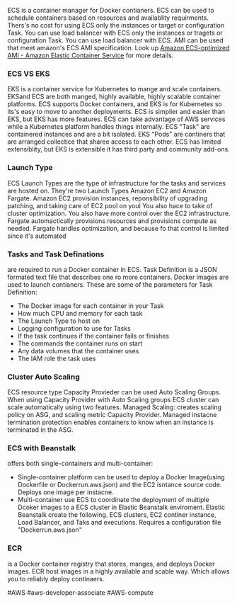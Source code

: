 ECS is a container manager for Docker contianers. ECS can be used to schedule containers based on resources and availablity requirments. Thers's no cost for using ECS only the instances or target or configuration Task. You can use load balancer with ECS only the instances or tragets or configuration Task. You can use load balancer with ECS. AMI can be used that meet amazon's ECS AMI specification. Look up [Amazon ECS-optimized AMI - Amazon Elastic Container Service](https://docs.aws.amazon.com/AmazonECS/latest/developerguide/ecs-optimized_AMI.html) for more details.
### ECS VS EKS
EKS is a container service for Kubernetes to mange and scale containers. EKSand ECS are both manged, highly available, highly scalable container platforms. ECS supports Docker containers, and EKS is for Kubernetes so its's easy to move to another deployments. ECS is simplier and easier than EKS, but EKS has more features. ECS can take advantage of AWS services while a Kubernetes platform handles things internally. ECS "Task" are containered instances and are a bit isolated. EKS "Pods" are continers that are arranged collectice that sharee access to each other. ECS has limited extensiblity, but EKS is extensible it has third party and community add-ons.
### Launch Type
ECS Launch Types are the type of infrastructure for the tasks and services are hosted on. They're two Launch Types Amazon EC2 and Amazon Fargate. Amazon EC2 provision instances, reponsibility of upgrading patching, and taking care of EC2 pool on youl You also hace to take of cluster optimization. You also have more control over the EC2 infrastructure. Fargate automactically provisions resources and provisions compute as needed. Fargate handles optimization, and because fo that control is limited since it's automated
### Tasks and Task Definations
are required to run a Docker container in ECS. Task Definition is a JSON formated text file that describes one ro more containers. Docker images are used to launch contianers. 
These are some of the parameters for Task Definition: 
- The Docker image for each container in your Task
- How much CPU and memory for each task
- The Launch Type to host on
- Logging configuration to use for Tasks
- If the task continues if the container fails or finishes
- The commands the container runs on start
- Any data volumes that the container uses
- The IAM role the task uses

### Cluster Auto Scaling
ECS resource type Capacity Provieder can be used Auto Scaling Groups. When using Capacity Provider with Auto Scaling groups ECS cluster can scale automatically using two features.
Managed Scaling: creates scaling policy on ASG, and scaling metric Capacity Provider.
Managed instacne termination protection enables containers to know when an instance is terminated in the ASG.
### ECS with Beanstalk
offers both single-containers and multi-container: 
-  Single-container platform can be used to deploy a Docker Image(using Dockerfile or Dockerrun.aws.json) and the EC2 isntance source code. Deploys one image per instacne.
- Multi-container use ECS to coordinate the deployment of multiple Dcoker images to a ECS cluster in Elastic Beanstalk enviroment. Elastic Beanstalk create the following. ECS clusters, EC2 continer instance, Load Balancer, and Taks and executions. Requires a configuration file "Dockerrun.aws.json"
### ECR
is a Docker container registry that stores, manges, and deploys Docker images. ECR host images in a highly available and scable way. Which allows you to reliably deploy continaers.

#AWS #aws-developer-associate #AWS-compute 
